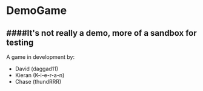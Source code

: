 DemoGame
========
####It's not really a demo, more of a sandbox for testing
---
A game in development by:
* David (daggad11)
* Kieran (K-i-e-r-a-n)
* Chase (thundRRR)
